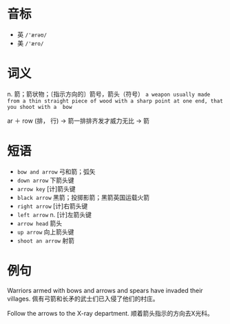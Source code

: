 # 音标

- 英 `/'ærəʊ/`
- 美 `/'æro/`

# 词义

n. 箭；箭状物；〔指示方向的〕箭号，箭头（符号）
`a weapon usually made from a thin straight piece of wood with a sharp point at one end, that you shoot with a  bow`



ar ＋ row (排， 行) → 箭一排排齐发才威力无比 → 箭

# 短语

- `bow and arrow` 弓和箭；弧矢
- `down arrow` 下箭头键
- `arrow key` [计]箭头键
- `black arrow` 黑箭；投掷影箭；黑箭英国运载火箭
- `right arrow` [计]右箭头键
- `left arrow` n. [计]左箭头键
- `arrow head` 箭头
- `up arrow` 向上箭头键
- `shoot an arrow` 射箭

# 例句

Warriors armed with bows and arrows and spears have invaded their villages.
佩有弓箭和长矛的武士们已入侵了他们的村庄。

Follow the arrows to the X-ray department.
顺着箭头指示的方向去X光科。


